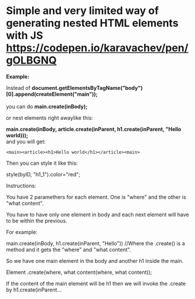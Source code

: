 # Simple and very limited way of generating nested HTML elements with JS https://codepen.io/karavachev/pen/gOLBGNQ

<b>Example:</b>

Instead of <b>document.getElementsByTagName("body")[0].append(createElement("main"));</b>   </br></br> you can do <b> main.create(inBody);</b>

or nest elements right awaylike this: 

<b> main.create(inBody, article.create(inParent, h1.create(inParent, "Hello world))); </b> </br> and you will get:

<pre><code>&ltmain&gt&ltarticle&gt&lth1&gtHello world&lt/h1&gt&lt/article&gt&ltmain&gt</code></pre>

Then you can style it like this:

style(byID, "h1_1").color="red";

Instructions:

You have 2 paramethers for each element. One is "where" and the other is "what content". 

You have to have only one element in body and each next element will have to be within the previous.

For example:

main.create(inBody, h1.create(inParent, "Hello")) //Where the .create() is a method and it gets the "where" and "what content".

So we have one main element in the body and another h1 inside the main. 

Element .create(where, what content(where, what content));

If the content of the main element will be h1 then we will invoke the .create by h1.create(inParent...
